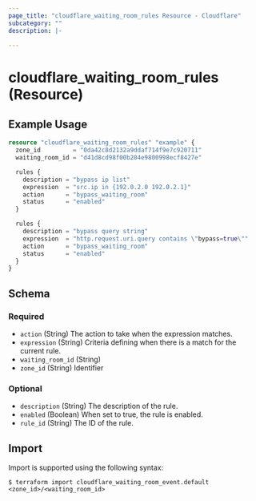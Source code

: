 ```yaml
---
page_title: "cloudflare_waiting_room_rules Resource - Cloudflare"
subcategory: ""
description: |-
  
---
```


# cloudflare_waiting_room_rules (Resource)



## Example Usage

```terraform
resource "cloudflare_waiting_room_rules" "example" {
  zone_id         = "0da42c8d2132a9ddaf714f9e7c920711"
  waiting_room_id = "d41d8cd98f00b204e9800998ecf8427e"

  rules {
    description = "bypass ip list"
    expression  = "src.ip in {192.0.2.0 192.0.2.1}"
    action      = "bypass_waiting_room"
    status      = "enabled"
  }

  rules {
    description = "bypass query string"
    expression  = "http.request.uri.query contains \"bypass=true\""
    action      = "bypass_waiting_room"
    status      = "enabled"
  }
}
```
<!-- schema generated by tfplugindocs -->
## Schema

### Required

- `action` (String) The action to take when the expression matches.
- `expression` (String) Criteria defining when there is a match for the current rule.
- `waiting_room_id` (String)
- `zone_id` (String) Identifier

### Optional

- `description` (String) The description of the rule.
- `enabled` (Boolean) When set to true, the rule is enabled.
- `rule_id` (String) The ID of the rule.

## Import

Import is supported using the following syntax:

```shell
$ terraform import cloudflare_waiting_room_event.default <zone_id>/<waiting_room_id>
```
